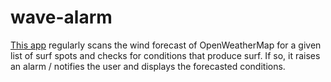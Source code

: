 # wave-alarm

[This app](https://kook-alarm.streamlit.app/) regularly scans the wind forecast of OpenWeatherMap for a
given list of surf spots and checks for conditions that produce surf. If so, it
raises an alarm / notifies the user and displays the forecasted conditions.
